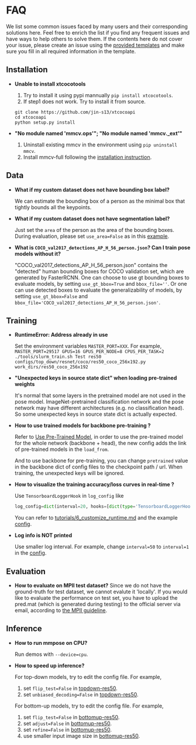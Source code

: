 # FAQ

We list some common issues faced by many users and their corresponding solutions here.
Feel free to enrich the list if you find any frequent issues and have ways to help others to solve them.
If the contents here do not cover your issue, please create an issue using the [provided templates](/.github/ISSUE_TEMPLATE/error-report.md) and make sure you fill in all required information in the template.

## Installation

- **Unable to install xtcocotools**

  1. Try to install it using pypi mannually `pip install xtcocotools`.
  1. If step1 does not work. Try to install it from source.

  ```
  git clone https://github.com/jin-s13/xtcocoapi
  cd xtcocoapi
  python setup.py install
  ```

- **"No module named 'mmcv.ops'"; "No module named 'mmcv._ext'"**

  1. Uninstall existing mmcv in the environment using `pip uninstall mmcv`.
  1. Install mmcv-full following the [installation instruction](https://mmcv.readthedocs.io/en/latest/#installation).

## Data

- **What if my custom dataset does not have bounding box label?**

  We can estimate the bounding box of a person as the minimal box that tightly bounds all the keypoints.

- **What if my custom dataset does not have segmentation label?**

  Just set the `area` of the person as the area of the bounding boxes. During evaluation, please set `use_area=False` as in this [example](https://github.com/open-mmlab/mmpose/blob/a82dd486853a8a471522ac06b8b9356db61f8547/mmpose/datasets/datasets/top_down/topdown_aic_dataset.py#L113).

- **What is `COCO_val2017_detections_AP_H_56_person.json`? Can I train pose models without it?**

  "COCO_val2017_detections_AP_H_56_person.json" contains the "detected" human bounding boxes for COCO validation set, which are generated by FasterRCNN.
  One can choose to use gt bounding boxes to evaluate models, by setting `use_gt_bbox=True` and `bbox_file=''`. Or one can use detected boxes to evaluate
  the generalizability of models, by setting `use_gt_bbox=False` and `bbox_file='COCO_val2017_detections_AP_H_56_person.json'`.

## Training

- **RuntimeError: Address already in use**

  Set the environment variables `MASTER_PORT=XXX`. For example,
  `MASTER_PORT=29517 GPUS=16 GPUS_PER_NODE=8 CPUS_PER_TASK=2 ./tools/slurm_train.sh Test res50 configs/top_down/resnet/coco/res50_coco_256x192.py work_dirs/res50_coco_256x192`

- **"Unexpected keys in source state dict" when loading pre-trained weights**

  It's normal that some layers in the pretrained model are not used in the pose model. ImageNet-pretrained classification network and the pose network may have different architectures (e.g. no classification head). So some unexpected keys in source state dict is actually expected.

- **How to use trained models for backbone pre-training ?**

  Refer to [Use Pre-Trained Model](https://github.com/open-mmlab/mmpose/blob/master/docs/tutorials/1_finetune.md#use-pre-trained-model),
  in order to use the pre-trained model for the whole network (backbone + head), the new config adds the link of pre-trained models in the `load_from`.

  And to use backbone for pre-training, you can change `pretrained` value in the backbone dict of config files to the checkpoint path / url.
  When training, the unexpected keys will be ignored.

- **How to visualize the training accuracy/loss curves in real-time ?**

  Use `TensorboardLoggerHook` in `log_config` like

  ```python
  log_config=dict(interval=20, hooks=[dict(type='TensorboardLoggerHook')])
  ```

  You can refer to [tutorials/6_customize_runtime.md](/tutorials/6_customize_runtime.md#log-config) and the example [config](/configs/top_down/resnet/coco/res50_coco_256x192.py#L26).

- **Log info is NOT printed**

  Use smaller log interval. For example, change `interval=50` to `interval=1` in the [config](/configs/top_down/resnet/coco/res50_coco_256x192.py#L23).

## Evaluation

- **How to evaluate on MPII test dataset?**
  Since we do not have the ground-truth for test dataset, we cannot evalute it 'locally'.
  If you would like to evaluate the performance on test set, you have to upload the pred.mat (which is generated during testing) to the official server via email, according to [the MPII guideline](http://human-pose.mpi-inf.mpg.de/#evaluation).

## Inference

- **How to run mmpose on CPU?**

  Run demos with `--device=cpu`.

- **How to speed up inference?**

  For top-down models, try to edit the config file. For example,

  1. set `flip_test=False` in [topdown-res50](/configs/top_down/resnet/coco/res50_coco_256x192.py#L51).
  1. set `unbiased_decoding=False` in [topdown-res50](/configs/top_down/resnet/coco/res50_coco_256x192.py#L54).

  For bottom-up models, try to edit the config file. For example,

  1. set `flip_test=False` in [bottomup-res50](/configs/bottom_up/resnet/coco/res50_coco_512x512.py#L80).
  1. set `adjust=False` in [bottomup-res50](/configs/bottom_up/resnet/coco/res50_coco_512x512.py#L78).
  1. set `refine=False` in [bottomup-res50](/configs/bottom_up/resnet/coco/res50_coco_512x512.py#L79).
  1. use smaller input image size in [bottomup-res50](/configs/bottom_up/resnet/coco/res50_coco_512x512.py#L39).
